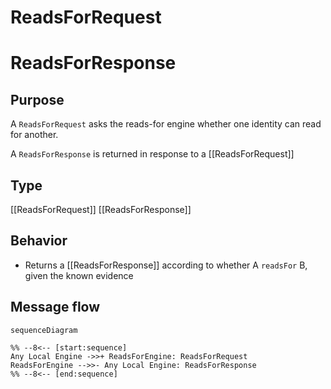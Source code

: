 <div class="message" markdown>


# ReadsForRequest

# ReadsForResponse

## Purpose


<!-- --8<-- [start:purpose] -->
A `ReadsForRequest` asks the reads-for engine whether one identity can read for another.

A `ReadsForResponse` is returned in response to a [[ReadsForRequest]]
<!-- --8<-- [end:purpose] -->

## Type


<!-- --8<-- [start:type] -->
[[ReadsForRequest]]
[[ReadsForResponse]]
<!-- --8<-- [end:type] -->

## Behavior


<!-- --8<-- [start:behavior] -->
- Returns a [[ReadsForResponse]] according to whether A `readsFor` B, given the known evidence
<!-- --8<-- [end:behavior] -->

## Message flow


<!-- --8<-- [start:messages] -->
```mermaid
sequenceDiagram

%% --8<-- [start:sequence]
Any Local Engine ->>+ ReadsForEngine: ReadsForRequest
ReadsForEngine -->>- Any Local Engine: ReadsForResponse
%% --8<-- [end:sequence]
```
<!-- --8<-- [end:messages] -->

</div>
